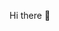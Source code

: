  Hi there 👋

<!--
**MLKmalu/MLKmalu** is a ✨ _special_ ✨ repository because its `README.md` (this file) appears on your GitHub profile.

Here are some ideas to get you started:

- 🔭 I’m currently studying on CTISM
- 🌱 I’m currently learning in College
- 👯 I’m looking to collaborate on Computing
- 😄 Pronouns: she/her
- ⚡ Fun fact: From Brazil
